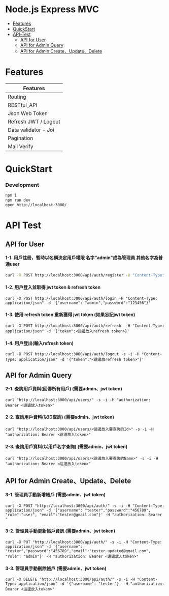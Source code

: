 # Node.js Express MVC

- [Features](#features)
- [QuickStart](#quickstart)
- [API-Test](#api-test)
  - [API for User](#api-for-user)
  - [API for Admin Query](#api-for-admin-query)
  - [API for Admin Create、Update、Delete](#api-for-admin-createupdatedelete)

# Features
| Features |
|------|
| Routing |
| RESTful_API |
| Json Web Token |
| Refresh JWT / Logout |
| Data validator - Joi |
| Pagination |
| Mail Verify |

# QuickStart
### Development

```bash
npm i
npm run dev
open http://localhost:3000/
```

# API Test
## API for User
#### 1-1. 用戶註冊，暫時以名稱決定用戶權限 名字"admin"成為管理員 其他名字為普通user
```bash
curl -X POST http://localhost:3000/api/auth/register -H "Content-Type: application/json" -d '{"username":"admin","password":"123456"}'
```
#### 1-2. 用戶登入並取得 jwt token & refresh token
```
curl -X POST http://localhost:3000/api/auth/login -H "Content-Type: application/json" -d '{"username": "admin","password":"123456"}'
```
#### 1-3. 使用 refresh token 重新獲得 jwt token (如果忘記jwt token)
```
curl -X POST http://localhost:3000/api/auth/refresh  -H "Content-Type: application/json" -d '{"token":<這邊放入refresh token>}'
```
#### 1-4. 用戶登出(輸入refresh token)
```
curl -X POST http://localhost:3000/api/auth/logout -s -i -H "Content-Type: application/json" -d '{"token":"<這邊放refresh token>"}'
```
## API for Admin Query 
#### 2-1. 查詢用戶資料(回傳所有用戶) (需要admin、jwt token)
```
curl "http://localhost:3000/api/users/" -s -i -H "authorization: Bearer <這邊放入token>"
```
#### 2-2. 查詢用戶資料(以ID查詢) (需要admin、jwt token)
```
curl "http://localhost:3000/api/users/<這邊放入要查詢的Id>" -s -i -H "authorization: Bearer <這邊放入token>"
```
#### 2-3. 查詢用戶資料(以用戶名字查詢) (需要admin、jwt token)
```
curl "http://localhost:3000/api/users/<這邊放入要查詢的Name>" -s -i -H "authorization: Bearer <這邊放入token>"
```
## API for Admin Create、Update、Delete
#### 3-1. 管理員手動新增帳戶 (需要admin、jwt token)
```
curl -X POST "http://localhost:3000/api/auth/" -s -i -H "Content-Type: application/json" -d '{"username": "tester","password":"456789", "role":"user", "email":"tester@gmail.com"}' -H "authorization: Bearer "
```
#### 3-2. 管理員手動更新帳戶資訊 (需要admin、jwt token)
```
curl -X PUT "http://localhost:3000/api/auth/" -s -i -H "Content-Type: application/json" -d '{"username": "tester","password":"456789","email":"tester_updated@gmail.com", "role": "admin"}' -H "authorization: Bearer <這邊放入token>"
```
#### 3-3. 管理員手動刪除帳戶 (需要admin、jwt token)
```
curl -X DELETE "http://localhost:3000/api/auth/" -s -i -H "Content-Type: application/json" -d '{"username": "tester"}' -H "authorization: Bearer <這邊放入token>"
```
